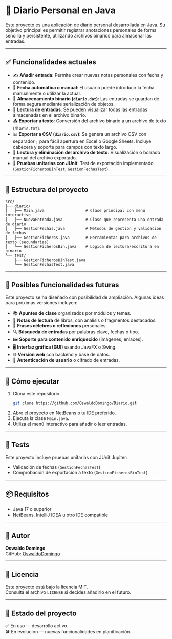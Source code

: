 # 📔 Diario Personal en Java

Este proyecto es una aplicación de diario personal desarrollada en Java. Su objetivo principal es permitir registrar anotaciones personales de forma sencilla y persistente, utilizando archivos binarios para almacenar las entradas.

---

## ✅ Funcionalidades actuales

- ✍️ **Añadir entrada**: Permite crear nuevas notas personales con fecha y contenido.
- 📅 **Fecha automática o manual**: El usuario puede introducir la fecha manualmente o utilizar la actual.
- 💾 **Almacenamiento binario (`diario.dat`)**: Las entradas se guardan de forma segura mediante serialización de objetos.
- 🔁 **Lectura de entradas**: Se pueden visualizar todas las entradas almacenadas en el archivo binario.
- 📤 **Exportar a texto**: Conversión del archivo binario a un archivo de texto (`diario.txt`).
- 📊 **Exportar a CSV (`diario.csv`)**: Se genera un archivo CSV con separador `;` para fácil apertura en Excel o Google Sheets. Incluye cabecera y soporte para campos con texto largo.
- 📂 **Lectura y eliminación del archivo de texto**: Visualización o borrado manual del archivo exportado.
- 🧪 **Pruebas unitarias con JUnit**: Test de exportación implementado (`GestionFicherosBinTest`, `GestionFechasTest`).

---

## 📁 Estructura del proyecto

```
src/
├── diario/
│   ├── Main.java                  # Clase principal con menú interactivo
│   ├── NuevaEntrada.java          # Clase que representa una entrada de diario
│   ├── GestionFechas.java         # Métodos de gestión y validación de fechas
│   ├── GestionFicheros.java       # Herramientas para archivos de texto (secundarias)
│   └── GestionFicherosBin.java    # Lógica de lectura/escritura en binario
└── test/
    ├── GestionFicherosBinTest.java
    └── GestionFechasTest.java
```

---

## 🔮 Posibles funcionalidades futuras

Este proyecto se ha diseñado con posibilidad de ampliación. Algunas ideas para próximas versiones incluyen:

- 📚 **Apuntes de clase** organizados por módulos y temas.
- 📖 **Notas de lectura** de libros, con análisis o fragmentos destacados.
- 💬 **Frases célebres o reflexiones** personales.
- 🔍 **Búsqueda de entradas** por palabras clave, fechas o tipo.
- 🖼️ **Soporte para contenido enriquecido** (imágenes, enlaces).
- 🖥️ **Interfaz gráfica (GUI)** usando JavaFX o Swing.
- 🌐 **Versión web** con backend y base de datos.
- 🔐 **Autenticación de usuario** o cifrado de entradas.

---

## 🚀 Cómo ejecutar

1. Clona este repositorio:
   ```bash
   git clone https://github.com/OswaldoDomingo/Diario.git
   ```
2. Abre el proyecto en NetBeans o tu IDE preferido.
3. Ejecuta la clase `Main.java`.
4. Utiliza el menú interactivo para añadir o leer entradas.

---

## 🧪 Tests

Este proyecto incluye pruebas unitarias con JUnit Jupiter:

- Validación de fechas (`GestionFechasTest`)
- Comprobación de exportación a texto (`GestionFicherosBinTest`)

---

## 📦 Requisitos

- Java 17 o superior
- NetBeans, IntelliJ IDEA u otro IDE compatible

---

## 👤 Autor

**Oswaldo Domingo**  
GitHub: [OswaldoDomingo](https://github.com/OswaldoDomingo)

---

## 📝 Licencia

Este proyecto está bajo la licencia MIT.  
Consulta el archivo `LICENSE` si decides añadirlo en el futuro.

---

## 📌 Estado del proyecto

✅ En uso — desarrollo activo.  
🛠️ En evolución — nuevas funcionalidades en planificación.

